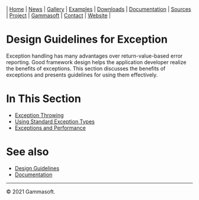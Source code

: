 | [Home](home.md) | [News](news.md) | [Gallery](gallery.md) | [Examples](examples.md) | [Downloads](downloads.md) | [Documentation](documentation.md) | [Sources](https://github.com/gammasoft71/xtd) | [Project](https://sourceforge.net/projects/xtdpro/) | [Gammasoft](gammasoft.md)  | [Contact](contact.md) | [Website](https://gammasoft71.wixsite.com/xtdpro) |

# Design Guidelines for Exception

Exception handling has many advantages over return-value-based error reporting. Good framework design helps the application developer realize the benefits of exceptions. This section discusses the benefits of exceptions and presents guidelines for using them effectively.

# In This Section

* [Exception Throwing](exception_throwing.md)
* [Using Standard Exception Types](using_standard_exception_types.md)
* [Exceptions and Performance](exceptions_and_performance.md)

# See also

* [Design Guidelines](design_guidelines.md)
* [Documentation](documentation.md)

______________________________________________________________________________________________

© 2021 Gammasoft.
